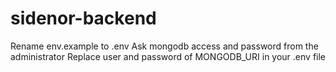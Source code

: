 # sidenor-backend

Rename env.example to .env
Ask mongodb access and password from the administrator
Replace user and password of MONGODB_URI in your .env file